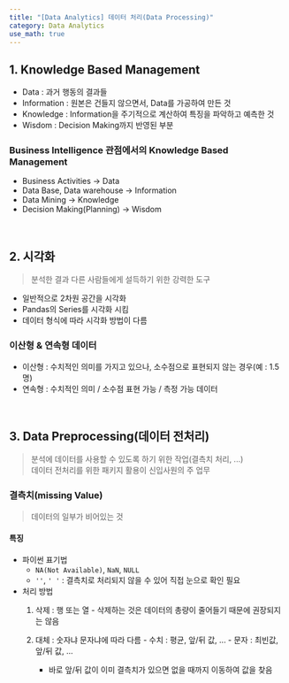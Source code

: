 ```yaml
---
title: "[Data Analytics] 데이터 처리(Data Processing)"
category: Data Analytics
use_math: true
---
```


## 1. Knowledge Based Management
- Data : 과거 행동의 결과들
- Information : 원본은 건들지 않으면서, Data를 가공하여 만든 것
- Knowledge : Information을 주기적으로 계산하여 특징을 파악하고 예측한 것
- Wisdom : Decision Making까지 반영된 부분

### Business Intelligence 관점에서의 Knowledge Based Management
- Business Activities → Data
- Data Base, Data warehouse → Information
- Data Mining → Knowledge
- Decision Making(Planning) → Wisdom

<br>

## 2. 시각화
> 분석한 결과 다른 사람들에게 설득하기 위한 강력한 도구

- 일반적으로 2차원 공간을 시각화
- Pandas의 Series를 시각화 시킴
- 데이터 형식에 따라 시각화 방법이 다름

### 이산형 & 연속형 데이터
- 이산형 : 수치적인 의미를 가지고 있으나, 소수점으로 표현되지 않는 경우(예 : 1.5명)
- 연속형 : 수치적인 의미 / 소수점 표현 가능 / 측정 가능 데이터

<br>

## 3. Data Preprocessing(데이터 전처리)
> 분석에 데이터를 사용할 수 있도록 하기 위한 작업(결측치 처리, ...)<br>
> 데이터 전처리를 위한 패키지 활용이 신입사원의 주 업무

### 결측치(missing Value)
> 데이터의 일부가 비어있는 것

#### 특징
- 파이썬 표기법
    - `NA(Not Available)`, `NaN`, `NULL`
    - `''`, `' '` : 결측치로 처리되지 않을 수 있어 직접 눈으로 확인 필요
- 처리 방법
    1. 삭제 : 행 또는 열
      - 삭제하는 것은 데이터의 총량이 줄어들기 때문에 권장되지는 않음

    2. 대체 : 숫자냐 문자냐에 따라 다름
      - 수치 : 평균, 앞/뒤 값, ...
      - 문자 : 최빈값, 앞/뒤 값, ...
        - 바로 앞/뒤 값이 이미 결측치가 있으면 없을 때까지 이동하여 값을 찾음